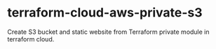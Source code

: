 # terraform-cloud-aws-private-s3
Create S3 bucket and static website from Terraform private module in terraform cloud.
